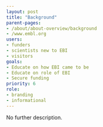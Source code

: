```yaml
---
layout: post
title: "Background"
parent-pages:
- /about/about-overview/background
- /www.embl.org
users:
- funders
- scientists new to EBI
- visitors
goals:
- Educate on how EBI came to be
- Educate on role of EBI
- Secure funding
priority: 6
role:
- branding
- informational
---
```


No further description.
